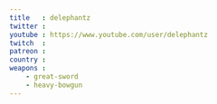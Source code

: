 ```yaml
---
title   : delephantz
twitter :
youtube : https://www.youtube.com/user/delephantz
twitch  :
patreon :
country :
weapons :
    - great-sword
    - heavy-bowgun
---
```

